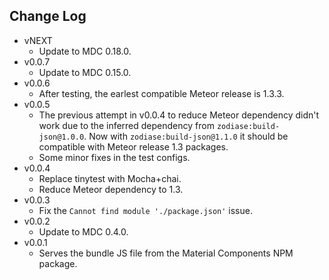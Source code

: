 Change Log
------------------------------------------------------------------------------
* vNEXT
    * Update to MDC 0.18.0.
* v0.0.7
    * Update to MDC 0.15.0.
* v0.0.6
    * After testing, the earlest compatible Meteor release is 1.3.3.
* v0.0.5
    * The previous attempt in v0.0.4 to reduce Meteor dependency didn't work due to the inferred dependency from `zodiase:build-json@1.0.0`. Now with `zodiase:build-json@1.1.0` it should be compatible with Meteor release 1.3 packages.
    * Some minor fixes in the test configs.
* v0.0.4
    * Replace tinytest with Mocha+chai.
    * Reduce Meteor dependency to 1.3.
* v0.0.3
    * Fix the `Cannot find module './package.json'` issue.
* v0.0.2
    * Update to MDC 0.4.0.
* v0.0.1
    * Serves the bundle JS file from the Material Components NPM package.
